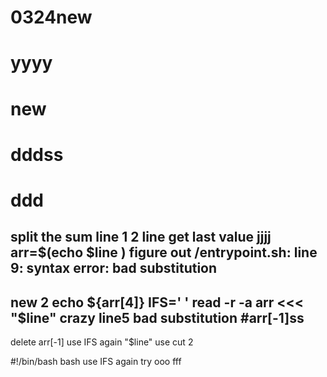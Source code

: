 # 0324new
# yyyy
# new
# dddss
# ddd
split the sum line
1
2
line
get last value
jjjj
arr=$(echo $line )
figure out /entrypoint.sh: line 9: syntax error: bad substitution
-----   
new 2
echo ${arr[4]}
IFS=' ' read -r -a arr <<< "$line"
crazy
line5 
 bad substitution
 #arr[-1]ss
------
delete arr[-1]
use IFS again
"$line"
use cut 2

#!/bin/bash
bash
use IFS again
try
ooo
fff
